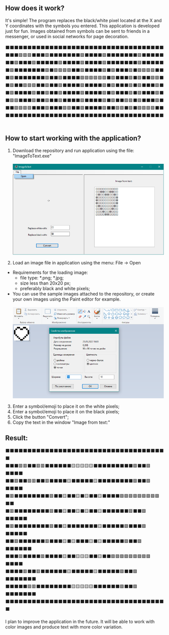 <h2>How does it work?<br/></h2>
It's simple! The program replaces the black/white pixel located at the X and Y coordinates with the symbols you entered.
This application is developed just for fun. Images obtained from symbols can be sent to friends in a messenger, or used in social networks for page decoration.<br/>
<br/>
⬛️⬛️⬛️⬛️⬛️⬛️⬛️⬛️⬛️⬛️⬛️⬛️⬛️⬛️⬛️⬛️⬛️⬛️⬛️⬛️⬛️⬛️⬛️⬛️⬛️⬛️⬛️⬛️⬛️⬛️⬛️⬛️⬛️⬛️⬛️⬛️<br/>
⬛️⬛️⬛️🟪🟪🟪⬛️⬛️⬛️🟪⬛️⬛️⬛️⬛️⬛️⬛️⬛️🟪⬛️⬛️⬛️⬛️🟪⬛️⬛️⬛️⬛️⬛️⬛️⬛️🟪⬛️⬛️⬛️⬛️⬛️<br/>
⬛️⬛️🟪⬛️⬛️⬛️🟪⬛️⬛️⬛️⬛️⬛️🟪⬛️⬛️⬛️⬛️🟪⬛️⬛️⬛️⬛️🟪⬛️⬛️⬛️⬛️⬛️⬛️⬛️🟪⬛️⬛️⬛️⬛️⬛️<br/>
⬛️🟪⬛️⬛️⬛️⬛️⬛️⬛️⬛️🟪⬛️🟪🟪🟪🟪⬛️⬛️🟪⬛️⬛️⬛️⬛️🟪⬛️🟪⬛️⬛️⬛️🟪⬛️🟪🟪🟪🟪⬛️⬛️<br/>
⬛️🟪⬛️⬛️⬛️⬛️⬛️⬛️⬛️🟪⬛️⬛️🟪⬛️⬛️⬛️⬛️🟪🟪🟪🟪🟪🟪⬛️🟪⬛️⬛️⬛️🟪⬛️🟪⬛️⬛️🟪🟪⬛️<br/>
⬛️🟪⬛️⬛️🟪🟪🟪⬛️⬛️🟪⬛️⬛️🟪⬛️⬛️⬛️⬛️🟪⬛️⬛️⬛️⬛️🟪⬛️🟪⬛️⬛️⬛️🟪⬛️🟪⬛️⬛️⬛️🟪⬛️<br/>
⬛️🟪⬛️⬛️⬛️⬛️🟪⬛️⬛️🟪⬛️⬛️🟪⬛️⬛️⬛️⬛️🟪⬛️⬛️⬛️⬛️🟪⬛️🟪⬛️⬛️⬛️🟪⬛️🟪⬛️⬛️⬛️🟪⬛️<br/>
⬛️🟪🟪⬛️⬛️⬛️🟪⬛️⬛️🟪⬛️⬛️🟪⬛️⬛️⬛️⬛️🟪⬛️⬛️⬛️⬛️🟪⬛️🟪⬛️⬛️🟪🟪⬛️🟪⬛️⬛️⬛️🟪⬛️<br/>
⬛️⬛️🟪🟪🟪🟪⬛️⬛️⬛️🟪⬛️⬛️⬛️🟪🟪⬛️⬛️🟪⬛️⬛️⬛️⬛️🟪⬛️⬛️🟪🟪⬛️🟪⬛️🟪🟪🟪🟪⬛️⬛️<br/>
⬛️⬛⬛️⬛️⬛️⬛️⬛️⬛️⬛️⬛️⬛️⬛️⬛️⬛️⬛️⬛️⬛️⬛️⬛️⬛️⬛️⬛️⬛️⬛️⬛️⬛️⬛️⬛️⬛️⬛️⬛️⬛️⬛️⬛️⬛️⬛️<br/>
<br/>
<h2>How to start working with the application?</h2>

1) Download the repository and run application using the file: "ImageToText.exe"<br/>
    <br/>
![ScreenS_2](https://github.com/ZakharovNB/ImageToText/blob/main/ScreenS_2.png?raw=true)<br/>

2) Load an image file in application using the menu: File -> Open
  + Requirements for the loading image:
    - file type: *.png; *.jpg;
    - size less than 20x20 px;
    - preferably black and white pixels;<br/>
  + You can use the sample images attached to the repository, or create your own images using the Paint editor for example.<br/>
    <br/>
![ScreenS_1](https://github.com/ZakharovNB/ImageToText/blob/main/ScreenS_1.png?raw=true)

3) Enter a symbol/emoji to place it on the white pixels;
4) Enter a symbol/emoji to place it on the black pixels;
5) Click the button "Convert";
6) Copy the text in the window "Image from text:"<br/>
<h2>Result:</h2>
⬛️⬛️⬛️⬛️⬛️⬛️⬛️⬛️⬛️⬛️⬛️⬛️⬛️⬛️⬛️⬛️⬛️⬛️⬛️⬛️⬛️⬛️⬛️⬛️⬛️⬛️⬛️⬛️⬛️⬛️⬛️⬛️⬛️⬛️⬛️⬛️⬛️<br/>
⬛️⬛️⬛️🟥🟥⬛️⬛️🟥🟥⬛️⬛️⬛️⬛️⬛️⬛️🟨🟨🟨🟨🟨⬛️⬛️⬛️⬛️⬛️⬛️⬛️⬛️⬛️🟪⬛️⬛️🟪⬛️⬛️⬛️⬛️<br/>
⬛️⬛️🟥⬛️⬛️🟥🟥⬛️⬛️🟥⬛️⬛️⬛️⬛️🟨⬛️⬛️⬛️⬛️⬛️🟨⬛️⬛️⬛️⬛️⬛️⬛️⬛️⬛️🟪⬛️⬛️🟪⬛️⬛️⬛️⬛️<br/>
⬛️🟥⬛️⬛️⬛️⬛️⬛️⬛️⬛️⬛️🟥⬛️⬛️🟨⬛️⬛️🟨⬛️🟨⬛️⬛️🟨⬛️⬛️⬛️⬛️🟪🟪🟪🟪🟪🟪🟪🟪🟪⬛️⬛️<br/>
⬛️🟥⬛️⬛️⬛️⬛️⬛️⬛️⬛️⬛️🟥⬛️⬛️🟨⬛️⬛️🟨⬛️🟨⬛️⬛️🟨⬛️⬛️⬛️⬛️⬛️⬛️🟪⬛️⬛️🟪⬛️⬛️⬛️⬛️⬛️<br/>
⬛️🟥⬛️⬛️⬛️⬛️⬛️⬛️⬛️⬛️🟥⬛️⬛️🟨⬛️⬛️⬛️⬛️⬛️⬛️⬛️🟨⬛️⬛️⬛️⬛️⬛️🟪⬛️⬛️⬛️🟪⬛️⬛️⬛️⬛️⬛️<br/>
⬛️⬛️🟥⬛️⬛️⬛️⬛️⬛️⬛️🟥⬛️⬛️⬛️🟨⬛️🟨⬛️⬛️⬛️🟨⬛️🟨⬛️⬛️⬛️⬛️⬛️🟪⬛️⬛️🟪⬛️⬛️⬛️⬛️⬛️⬛️<br/>
⬛️⬛️⬛️🟥⬛️⬛️⬛️⬛️🟥⬛️⬛️⬛️⬛️🟨⬛️⬛️🟨🟨🟨⬛️⬛️🟨⬛️⬛️🟪🟪🟪🟪🟪🟪🟪🟪🟪⬛️⬛️⬛️⬛️<br/>
⬛️⬛️⬛️⬛️🟥⬛️⬛️🟥⬛️⬛️⬛️⬛️⬛️⬛️🟨⬛️⬛️⬛️⬛️⬛️🟨⬛️⬛️⬛️⬛️⬛️🟪⬛️⬛️🟪⬛️⬛️⬛️⬛️⬛️⬛️⬛️<br/>
⬛️⬛️⬛️⬛️⬛️🟥🟥⬛️⬛️⬛️⬛️⬛️⬛️⬛️⬛️🟨🟨🟨🟨🟨⬛️⬛️⬛️⬛️⬛️⬛️🟪⬛️⬛️🟪⬛️⬛️⬛️⬛️⬛️⬛️⬛️<br/>
⬛️⬛️⬛️⬛️⬛️⬛️⬛️⬛️⬛️⬛️⬛️⬛️⬛️⬛️⬛️⬛️⬛️⬛️⬛️⬛️⬛️⬛️⬛️⬛️⬛️⬛️⬛️⬛️⬛️⬛️⬛️⬛️⬛️⬛️⬛️⬛️⬛️<br/>
<br/>
I plan to improve the application in the future. It will be able to work with color images and produce text with more color variation.



